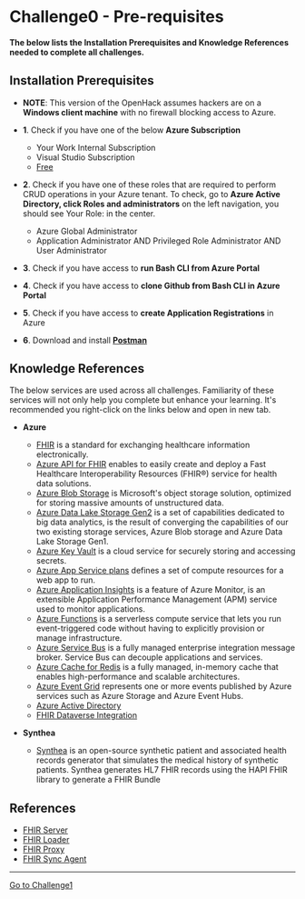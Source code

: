# Challenge0 - Pre-requisites

#### The below lists the Installation Prerequisites and Knowledge References needed to complete all challenges.

## Installation Prerequisites
* **NOTE**: This version of the OpenHack assumes hackers are on a **Windows client machine** with no firewall blocking access to Azure.

* **1**. Check if you have one of the below **Azure Subscription**
   * Your Work Internal Subscription
   * Visual Studio Subscription
   * [Free](https://azure.microsoft.com/en-us/free/)

* **2**. Check if you have one of these roles that are required to perform CRUD operations in your Azure tenant. To check, go to **Azure Active Directory, click Roles and administrators** on the left navigation, you should see Your Role: in the center.
   * Azure Global Administrator
   * Application Administrator AND Privileged Role Administrator AND User Administrator

* **3**. Check if you have access to **run Bash CLI from Azure Portal**

* **4**. Check if you have access to **clone Github from Bash CLI in Azure Portal**

* **5**. Check if you have access to **create Application Registrations** in Azure

* **6**. Download and install **[Postman](https://www.postman.com/downloads/)**

## Knowledge References
The below services are used across all challenges. Familiarity of these services will not only help you complete but enhance your learning. It's recommended you right-click on the links below and open in new tab.

* **Azure**
   * [FHIR](https://www.hl7.org/fhir/overview.html) is a standard for exchanging healthcare information electronically.
   * [Azure API for FHIR](https://docs.microsoft.com/en-us/azure/healthcare-apis/fhir/) enables to easily create and deploy a Fast Healthcare Interoperability Resources (FHIR®) service for health data solutions.
   * [Azure Blob Storage](https://docs.microsoft.com/en-us/azure/storage/blobs/storage-blobs-introduction) is Microsoft's object storage solution, optimized for storing massive amounts of unstructured data.
   * [Azure Data Lake Storage Gen2](https://docs.microsoft.com/en-us/azure/storage/blobs/data-lake-storage-introduction) is a set of capabilities dedicated to big data analytics, is the result of converging the capabilities of our two existing storage services, Azure Blob storage and Azure Data Lake Storage Gen1.
   * [Azure Key Vault](https://docs.microsoft.com/en-us/azure/key-vault/general/basic-concepts) is a cloud service for securely storing and accessing secrets.
   * [Azure App Service plans](https://docs.microsoft.com/en-us/azure/app-service/overview-hosting-plans) defines a set of compute resources for a web app to run. 
   * [Azure Application Insights](https://docs.microsoft.com/en-us/azure/azure-monitor/app/app-insights-overview) is a feature of Azure Monitor, is an extensible Application Performance Management (APM) service used to monitor applications.
   * [Azure Functions](https://docs.microsoft.com/en-us/azure/azure-functions/) is a serverless compute service that lets you run event-triggered code without having to explicitly provision or manage infrastructure.
   * [Azure Service Bus](https://docs.microsoft.com/en-us/azure/service-bus-messaging/service-bus-messaging-overview) is a fully managed enterprise integration message broker. Service Bus can decouple applications and services.
   * [Azure Cache for Redis](https://azure.microsoft.com/en-us/services/cache/) is a fully managed, in-memory cache that enables high-performance and scalable architectures.
   * [Azure Event Grid](https://docs.microsoft.com/en-us/azure/event-grid/system-topics) represents one or more events published by Azure services such as Azure Storage and Azure Event Hubs.
   * [Azure Active Directory](https://docs.microsoft.com/en-us/azure/active-directory/)
   * [FHIR Dataverse Integration](https://docs.microsoft.com/en-us/dynamics365/industry/healthcare/configure-sync-clinical-data#use-fhir-sync-agent-administration)

* **Synthea**
   * [Synthea](https://github.com/synthetichealth/synthea) is an open-source synthetic patient and associated health records generator that simulates the medical history of synthetic patients. Synthea generates HL7 FHIR records using the HAPI FHIR library to generate a FHIR Bundle


## References
* [FHIR Server](https://github.com/sordahl-ga/api4fhirstarter)
* [FHIR Loader](https://github.com/microsoft/fhir-loader)
* [FHIR Proxy](https://github.com/microsoft/fhir-proxy)
* [FHIR Sync Agent](https://github.com/microsoft/fhir-cds-agent)

***

[Go to Challenge1](../Challenge1-FHIRServer/ReadMe.md)
